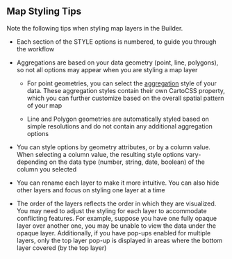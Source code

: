 ## Map Styling Tips

Note the following tips when styling map layers in the Builder.

- Each section of the STYLE options is numbered, to guide you through the workflow

- Aggregations are based on your data geometry (point, line, polygons), so not all options may appear when you are styling a map layer

  - For point geometries, you can select the [aggregation](#aggstyle) style of your data. These aggregation styles contain their own CartoCSS property, which you can further customize based on the overall spatial pattern of your map

  - Line and Polygon geometries are automatically styled based on simple resolutions and do not contain any additional aggregation options 

- You can style options by geometry attributes, or by a column value. When selecting a column value, the resulting style options vary- depending on the data type (number, string, date, boolean) of the column you selected

- You can rename each layer to make it more intuitive. You can also hide other layers and focus on styling one layer at a time

- The order of the layers reflects the order in which they are visualized. You may need to adjust the styling for each layer to accommodate conflicting features. For example, suppose you have one fully opaque layer over another one, you may be unable to view the data under the opaque layer. Additionally, if you have pop-ups enabled for multiple layers, only the top layer pop-up is displayed in areas where the bottom layer covered (by the top layer)